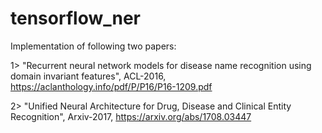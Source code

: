 # tensorflow_ner
Implementation of following two papers:

1> "Recurrent neural network models for disease name recognition using domain invariant features", ACL-2016, https://aclanthology.info/pdf/P/P16/P16-1209.pdf

2> "Unified Neural Architecture for Drug, Disease and Clinical Entity Recognition", Arxiv-2017, https://arxiv.org/abs/1708.03447
